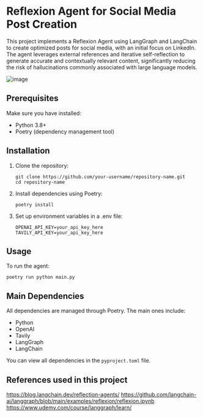 # Reflexion Agent for Social Media Post Creation

This project implements a Reflexion Agent using LangGraph and LangChain to create optimized posts for social media, with an initial focus on LinkedIn. The agent leverages external references and iterative self-reflection to generate accurate and contextually relevant content, significantly reducing the risk of hallucinations commonly associated with large language models.

![image](https://github.com/user-attachments/assets/0102c5c4-0993-457b-be13-bfa16ca1fa1a)

## Prerequisites

Make sure you have installed:

- Python 3.8+
- Poetry (dependency management tool)

## Installation

1. Clone the repository:
   ```
   git clone https://github.com/your-username/repository-name.git
   cd repository-name
   ```

2. Install dependencies using Poetry:
   ```
   poetry install
   ```

3. Set up environment variables in a .env file:
   ```
   OPENAI_API_KEY=your_api_key_here
   TAVILY_API_KEY=your_api_key_here
   ```


## Usage

To run the agent:

```
poetry run python main.py
```

## Main Dependencies

All dependencies are managed through Poetry. The main ones include:

- Python
- OpenAI
- Tavily
- LangGraph
- LangChain

You can view all dependencies in the `pyproject.toml` file.

## References used in this project

https://blog.langchain.dev/reflection-agents/
https://github.com/langchain-ai/langgraph/blob/main/examples/reflexion/reflexion.ipynb
https://www.udemy.com/course/langgraph/learn/
